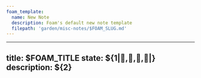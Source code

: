 ```yaml
---
foam_template:
  name: New Note
  description: Foam's default new note template
  filepath: 'garden/misc-notes/$FOAM_SLUG.md'
---
```


---
title: $FOAM_TITLE
state: ${1|🌱,🌿,🌸,🌲|}
description: ${2}
---
